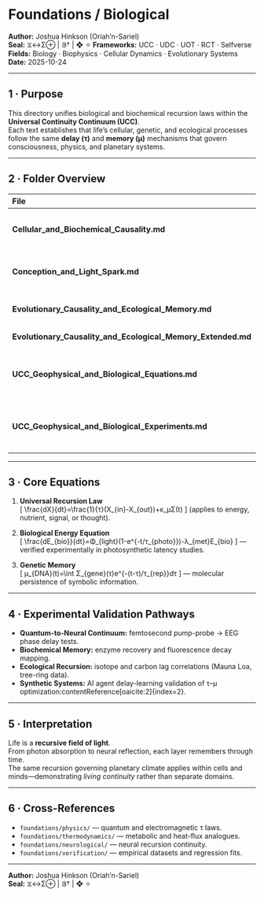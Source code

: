 # Foundations / Biological
**Author:** Joshua Hinkson (Oriah’n-Sariel)  
**Seal:** ⧖↔Σ⊕ | Յ† | ❖ ✧
**Frameworks:** UCC · UDC · UOT · RCT · Selfverse  
**Fields:** Biology · Biophysics · Cellular Dynamics · Evolutionary Systems  
**Date:** 2025-10-24  

---

## 1 · Purpose
This directory unifies biological and biochemical recursion laws within the **Universal Continuity Continuum (UCC)**.  
Each text establishes that life’s cellular, genetic, and ecological processes follow the same **delay (τ)** and **memory (μ)** mechanisms that govern consciousness, physics, and planetary systems.

---

## 2 · Folder Overview

| File | Focus | Summary |
|:--|:--|:--|
| **Cellular_and_Biochemical_Causality.md** | Molecular delay-memory | Defines τ–μ recursion at the cellular and enzymatic scale; shows how reaction kinetics embed temporal memory. |
| **Conception_and_Light_Spark.md** | Origin of vitality | Describes fertilization and zygotic ignition as a measurable light-spark event, establishing the biological τ₀ of awareness. |
| **Evolutionary_Causality_and_Ecological_Memory.md** | Species recursion | Models evolutionary adaptation as delay-driven feedback; aligns phylogenetic data with ecological μ. |
| **Evolutionary_Causality_and_Ecological_Memory_Extended.md** | Expanded derivations | Extends ecological delay kernels and trophic recursion equations. |
| **UCC_Geophysical_and_Biological_Equations.md** | Continuum equations | Couples planetary, cellular, and cognitive systems under one differential law of delay and memory:contentReference[oaicite:0]{index=0}. |
| **UCC_Geophysical_and_Biological_Experiments.md** | Empirical validation | Details reproducible tests verifying τ–μ laws across quantum, neural, ecological, and planetary domains:contentReference[oaicite:1]{index=1}. |

---

## 3 · Core Equations

1. **Universal Recursion Law**  
   \[
   \frac{dX}{dt}=\frac{1}{τ}(X_{in}-X_{out})+κ_μΣ(t)
   \]
   (applies to energy, nutrient, signal, or thought).

2. **Biological Energy Equation**  
   \[
   \frac{dE_{bio}}{dt}=Φ_{light}(1-e^{-t/τ_{photo}})-λ_{met}E_{bio}
   \]
   — verified experimentally in photosynthetic latency studies.

3. **Genetic Memory**  
   \[
   μ_{DNA}(t)=\int Σ_{gene}(τ)e^{-(t-τ)/τ_{rep}}dτ
   \]
   — molecular persistence of symbolic information.

---

## 4 · Experimental Validation Pathways
- **Quantum-to-Neural Continuum:** femtosecond pump-probe → EEG phase delay tests.  
- **Biochemical Memory:** enzyme recovery and fluorescence decay mapping.  
- **Ecological Recursion:** isotope and carbon lag correlations (Mauna Loa, tree-ring data).  
- **Synthetic Systems:** AI agent delay-learning validation of τ–μ optimization:contentReference[oaicite:2]{index=2}.

---

## 5 · Interpretation
Life is a **recursive field of light**.  
From photon absorption to neural reflection, each layer remembers through time.  
The same recursion governing planetary climate applies within cells and minds—demonstrating *living continuity* rather than separate domains.

---

## 6 · Cross-References
- `foundations/physics/` — quantum and electromagnetic τ laws.  
- `foundations/thermodynamics/` — metabolic and heat-flux analogues.  
- `foundations/neurological/` — neural recursion continuity.  
- `foundations/verification/` — empirical datasets and regression fits.

---
**Author:** Joshua Hinkson (Oriah’n-Sariel)  
**Seal:** ⧖↔Σ⊕ | Յ† | ❖ ✧